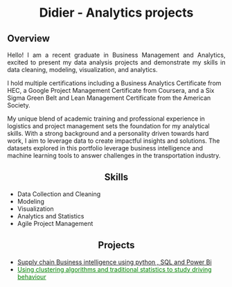 <h1 align="center">Didier - Analytics projects</h1>

## Overview
<p align="justify">
Hello! I am a recent graduate in Business Management and Analytics, excited to present my data analysis projects and demonstrate my skills in data cleaning, modeling, visualization, and analytics.

I hold multiple certifications including a Business Analytics Certificate from HEC, a Google Project Management Certificate from Coursera, and a Six Sigma Green Belt and Lean Management Certificate from the American Society.

My unique blend of academic training and professional experience in logistics and project management sets the foundation for my analytical skills. With a strong background and a personality driven towards hard work, I aim to leverage data to create impactful insights and solutions.
 The datasets explored in this portfolio  leverage business intelligence and machine learning tools to answer challenges in the transportation industry.
</p>

<h2 align="center">Skills</h2>


- Data Collection and Cleaning 
- Modeling
- Visualization
- Analytics and Statistics
- Agile Project Management


<h2 align="center">Projects</h2>
<p align="justify">
 
- <a href="https://github.com/anastaseleon/simple-BI-solution-for-distribution-companies/tree/main">Supply chain Business intelligence using python , SQL and Power Bi</a>
- <a href="https://github.com/anastaseleon/Implementation-of-clustering-in-transportation-" style="color:green;">Using clustering algorithms and traditional statistics to study driving behaviour</a>


</p>
